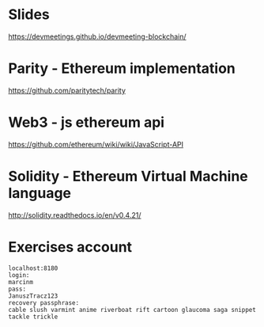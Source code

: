 # Slides
https://devmeetings.github.io/devmeeting-blockchain/

# Parity - Ethereum implementation
https://github.com/paritytech/parity

# Web3 - js ethereum api
https://github.com/ethereum/wiki/wiki/JavaScript-API

# Solidity - Ethereum Virtual Machine language
http://solidity.readthedocs.io/en/v0.4.21/


# Exercises account
```
localhost:8180
login:
marcinm
pass:
JanuszTracz123
recovery passphrase:
cable slush varmint anime riverboat rift cartoon glaucoma saga snippet tackle trickle
```

